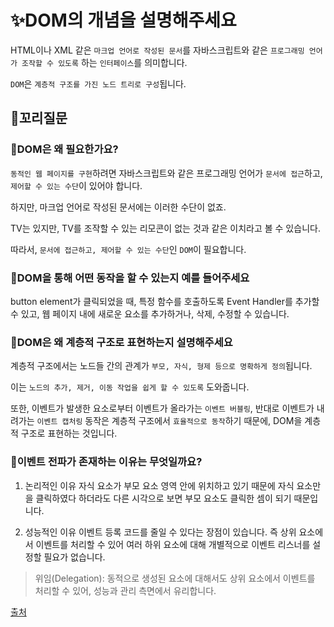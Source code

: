 # ✨DOM의 개념을 설명해주세요

HTML이나 XML 같은 `마크업 언어로 작성된 문서`를 자바스크립트와 같은 `프로그래밍 언어가 조작할 수 있도록` 하는 `인터페이스`를 의미합니다.

`DOM`은 `계층적 구조를 가진 노드 트리로 구성`됩니다.

## 🔁꼬리질문

### 🤔DOM은 왜 필요한가요?

`동적인 웹 페이지를 구현`하려면 자바스크립트와 같은 프로그래밍 언어가 `문서에 접근`하고, `제어할 수 있는 수단`이 있어야 합니다.

하지만, 마크업 언어로 작성된 문서에는 이러한 수단이 없죠.

TV는 있지만, TV를 조작할 수 있는 리모콘이 없는 것과 같은 이치라고 볼 수 있습니다.

따라서, `문서에 접근하고, 제어할 수 있는 수단`인 `DOM`이 필요합니다.

### 🤔DOM을 통해 어떤 동작을 할 수 있는지 예를 들어주세요

button element가 클릭되었을 때, 특정 함수를 호출하도록 Event Handler를 추가할 수 있고, 웹 페이지 내에 새로운 요소를 추가하거나, 삭제, 수정할 수 있습니다.

### 🤔DOM은 왜 계층적 구조로 표현하는지 설명해주세요

계층적 구조에서는 노드들 간의 관계가 `부모, 자식, 형제 등으로 명확하게 정의`됩니다.

이는 `노드의 추가, 제거, 이동 작업을 쉽게 할 수 있도록` 도와줍니다.

또한, 이벤트가 발생한 요소로부터 이벤트가 올라가는 `이벤트 버블링`, 반대로 이벤트가 내려가는 `이벤트 캡처링` 동작은 계층적 구조에서 `효율적으로 동작`하기 때문에, DOM을 계층적 구조로 표현하는 것입니다.

### 🤔이벤트 전파가 존재하는 이유는 무엇일까요?

1. 논리적인 이유
   자식 요소가 부모 요소 영역 안에 위치하고 있기 때문에 자식 요소만을 클릭하였다 하더라도 다른 시각으로 보면 부모 요소도 클릭한 셈이 되기 때문입니다.

2. 성능적인 이유
   이벤트 등록 코드를 줄일 수 있다는 장점이 있습니다.
   즉 상위 요소에서 이벤트를 처리할 수 있어 여러 하위 요소에 대해 개별적으로 이벤트 리스너를 설정할 필요가 없습니다.

> 위임(Delegation): 동적으로 생성된 요소에 대해서도 상위 요소에서 이벤트를 처리할 수 있어, 성능과 관리 측면에서 유리합니다.

[출처](https://www.youtube.com/watch?v=pYHgo5mEcYE&list=PLBh_4TgylO6CI4Ezq3OLRRzg2NAn3FLPB&index=1)
